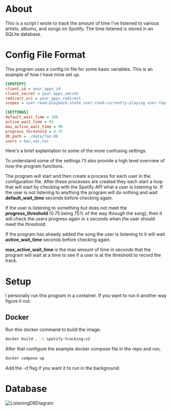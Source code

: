 # About

This is a script I wrote to track the amount of time I've listened to various artists, albums, and songs on Spotify. The time listened is stored in an SQLite database.

# Config File Format
This program uses a config.ini file for some basic variables. This is an example of how I have mine set up.

```ini
[SPOTIFY]
client_id = your_apps_id
client_secret = your_apps_secret
redirect_uri = your_apps_redirect
scopes = user-read-playback-state user-read-currently-playing user-top-read user-read-recently-played user-read-playback-position

[SETTINGS]
default_wait_time = 180
active_wait_time = 45
max_active_wait_time = 90
progress_threshold = 0.75
db_path = ./data/foo.db
users = bar,xar,tar
```

Here's a brief explantation to some of the more confusing settings.

To understand some of the settings I'll also provide a high level overview of how the program functions.

The program will start and then create a process for each user in the configuration file. After these processes are created they each start a loop that will start by checking with the Spotify API what a user is listening to. If the user is not listening to anything the program will do nothing and wait __default\_wait\_time__ seconds before checking again.

If the user is listening to something but does not meet the __progress\_threshold__ (0.75 being 75% of the way through the song), then it will check the users progress again in x seconds when the user should meet the threshold.

If the program has already added the song the user is listening to it will wait __active\_wait\_time__ seconds before checking again.

__max\_active\_wait\_time__ is the max amount of time in seconds that the program will wait at a time to see if a user is at the threshold to record the track.


# Setup

I personally run this program in a container. If you want to run it another way figure it out.

## Docker


Run this docker command to build the image.

```sh
docker build . -t spotify-tracking:v2
```

After that configure the example docker compose file in the repo and run,
```sh
docker compose up
```
Add the -d flag if you want it to run in the background.

# Database

![ListeningDBDiagram](https://github.com/user-attachments/assets/a12b23ae-bf56-4319-b32b-68eab5937e56)
